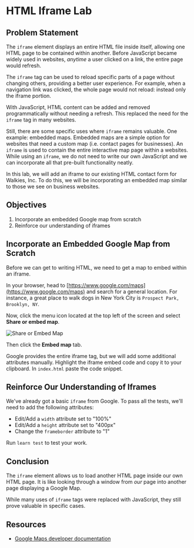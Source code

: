 # HTML Iframe Lab


## Problem Statement

The `iframe` element displays an entire HTML file inside itself, allowing one
HTML page to be contained within another. Before JavaScript became widely used
in websites, _anytime_ a user clicked on a link, the entire page would refresh.

The `iframe` tag can be used to reload specific parts of a page without changing
others, providing a better user experience. For example, when a navigation link
was clicked, the whole page would not reload: instead only the iframe portion.

With JavaScript, HTML content can be added and removed programmatically without
needing a refresh. This replaced the need for the `iframe` tag in many websites.

Still, there are some specific uses where `iframe` remains valuable. One
example: embedded maps. Embedded maps are a simple option for websites that need
a custom map (i.e. contact pages for businesses). An `iframe` is used to contain
the entire interactive map page within a websites. While using an `iframe`, we
do not need to write our own JavaScript and we can incorporate all that
pre-built functionality neatly.

In this lab, we will add an iframe to our existing HTML contact form for
Walkies, Inc. To do this, we will be incorporating an embedded map similar to
those we see on business websites.


## Objectives

1. Incorporate an embedded Google map from scratch
2. Reinforce our understanding of iframes


## Incorporate an Embedded Google Map from Scratch

Before we can get to writing HTML, we need to get a map to embed within an
iframe.

In your browser, head to
[https://www.google.com/maps](https://www.google.com/maps) and search for a
general location. For instance, a great place to walk dogs in New York City is
`Prospect Park, Brooklyn, NY`.

Now, click the menu icon located at the top left of the screen and select
**Share or embed map**. 

![Share or Embed Map](https://curriculum-content.s3.amazonaws.com/html-iframes/share-or-embed-map.png)

Then click the **Embed map** tab.

Google provides the entire iframe tag, but we will add some additional
attributes manually. Highlight the iframe embed code and copy it to your
clipboard. In `index.html` paste the code snippet.


## Reinforce Our Understanding of Iframes

We've already got a basic `iframe` from Google. To pass all the tests, we'll
need to add the following attributes:

* Edit/Add a `width` attribute set to "100%"
* Edit/Add a `height` attribute set to "400px"
* Change the `frameborder` attribute to "1"

Run `learn test` to test your work.


## Conclusion

The `iframe` element allows us to load another HTML page inside our own HTML
page. It is like looking through a window from _our_ page into another page
displaying a Google Map.

While many uses of `iframe` tags were replaced with JavaScript, they still
prove valuable in specific cases.


## Resources 
- [Google Maps developer documentation](https://developers.google.com/maps/documentation/embed/guide)

